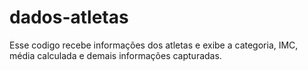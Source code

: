 # dados-atletas
Esse codigo recebe informações dos atletas e exibe a categoria, IMC, média calculada e demais informações capturadas.
